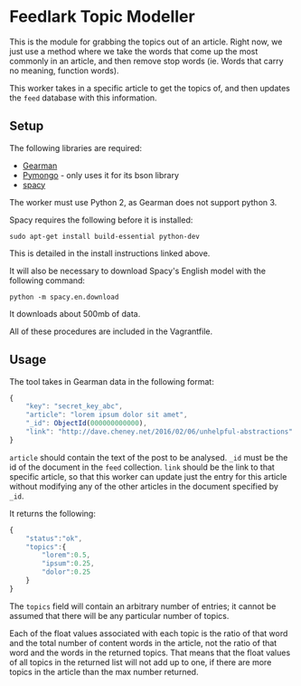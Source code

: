 Feedlark Topic Modeller
=======================

This is the module for grabbing the topics out of an article. Right now, we just use a method where we take the words that come up the most commonly in an article, and then remove stop words (ie. Words that carry no meaning, function words).

This worker takes in a specific article to get the topics of, and then updates the `feed` database with this information.

Setup
-----

The following libraries are required:

- [Gearman](https://pypi.python.org/pypi/gearman)
- [Pymongo](http://api.mongodb.org/python/current/installation.html) - only uses it for its bson library
- [spacy](http://spacy.io/#install)

The worker must use Python 2, as Gearman does not support python 3.

Spacy requires the following before it is installed:

`sudo apt-get install build-essential python-dev` 

This is detailed in the install instructions linked above.

It will also be necessary to download Spacy's English model with the following command:

`python -m spacy.en.download`

It downloads about 500mb of data.

All of these procedures are included in the Vagrantfile.

Usage
-----

The tool takes in Gearman data in the following format:

```js
{
    "key": "secret_key_abc",
    "article": "lorem ipsum dolor sit amet",
    "_id": ObjectId(000000000000),
    "link": "http://dave.cheney.net/2016/02/06/unhelpful-abstractions"
}
```

`article` should contain the text of the post to be analysed. `_id` must be the id of the document in the `feed` collection. `link` should be the link to that specific article, so that this worker can update just the entry for this article without modifying any of the other articles in the document specified by `_id`.


It returns the following:

```js
{
    "status":"ok",
    "topics":{
        "lorem":0.5,
        "ipsum":0.25,
        "dolor":0.25
    }
}
```

The `topics` field will contain an arbitrary number of entries; it cannot be assumed that there will be any particular number of topics.

Each of the float values associated with each topic is the ratio of that word and the total number of content words in the article, not the ratio of that word and the words in the returned topics. That means that the float values of all topics in the returned list will not add up to one, if there are more topics in the article than the max number returned.
